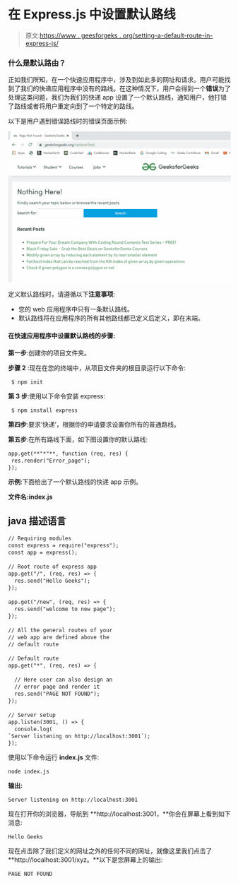 # 在 Express.js 中设置默认路线

> 原文:[https://www . geesforgeks . org/setting-a-default-route-in-express-js/](https://www.geeksforgeeks.org/setting-a-default-route-in-express-js/)

### 什么是默认路由？

正如我们所知，在一个快速应用程序中，涉及到如此多的网址和请求。用户可能找到了我们的快递应用程序中没有的路线。在这种情况下，用户会得到一个**错误**为了处理这类问题，我们为我们的快递 app 设置了一个默认路线，通知用户，他打错了路线或者将用户重定向到了一个特定的路线。

以下是用户遇到错误路线时的错误页面示例:

![](img/635e30da15b2b2d9008a8bbf40b6ab71.png)

定义默认路线时，请遵循以下**注意事项**:

*   您的 web 应用程序中只有一条默认路线。
*   默认路线将在应用程序的所有其他路线都已定义后定义，即在末端。

#### 在快速应用程序中设置默认路线的步骤:

**第一步**:创建你的项目文件夹。

**步骤 2** :现在在您的终端中，从项目文件夹的根目录运行以下命令:

```
 $ npm init
```

**第 3 步**:使用以下命令安装 express:

```
 $ npm install express
```

**第四步**:要求‘快递’，根据你的申请要求设置你所有的普通路线。

**第五步**:在所有路线下面，如下图设置你的默认路线:

```
app.get(**"*"**, function (req, res) {
 res.render("Error_page"); 
});
```

**示例**:下面给出了一个默认路线的快递 app 示例。

**文件名:index.js**

## java 描述语言

```
// Requiring modules
const express = require("express");
const app = express();

// Root route of express app
app.get("/", (req, res) => {
  res.send("Hello Geeks");
});

app.get("/new", (req, res) => {
  res.send("welcome to new page");
});

// All the general routes of your
// web app are defined above the
// default route

// Default route
app.get("*", (req, res) => {

  // Here user can also design an
  // error page and render it 
  res.send("PAGE NOT FOUND");
});

// Server setup
app.listen(3001, () => {
  console.log(
`Server listening on http://localhost:3001`);
});
```

使用以下命令运行 **index.js** 文件:

```
node index.js
```

**输出:**

```
Server listening on http://localhost:3001
```

现在打开你的浏览器，导航到 **http://localhost:3001，**你会在屏幕上看到如下消息:

```
Hello Geeks
```

现在点击除了我们定义的网址之外的任何不同的网址，就像这里我们点击了 **http://localhost:3001/xyz。**以下是您屏幕上的输出:

```
PAGE NOT FOUND
```